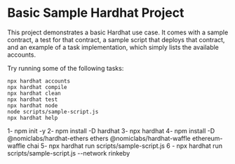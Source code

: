 # Basic Sample Hardhat Project

This project demonstrates a basic Hardhat use case. It comes with a sample contract, a test for that contract, a sample script that deploys that contract, and an example of a task implementation, which simply lists the available accounts.

Try running some of the following tasks:

```shell
npx hardhat accounts
npx hardhat compile
npx hardhat clean
npx hardhat test
npx hardhat node
node scripts/sample-script.js
npx hardhat help
```


1- npm init -y
2- npm install -D hardhat
3- npx hardhat
4- npm install -D @nomiclabs/hardhat-ethers ethers @nomiclabs/hardhat-waffle ethereum-waffle chai
5- npx hardhat run scripts/sample-script.js
6 -  npx hardhat run scripts/sample-script.js --network rinkeby